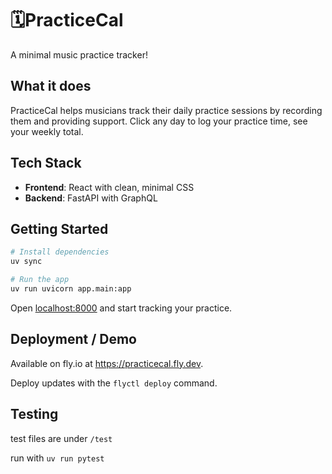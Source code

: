 # 🗓️PracticeCal

A minimal music practice tracker!

## What it does

PracticeCal helps musicians track their daily practice sessions by recording them and providing support. Click any day to log your practice time, see your weekly total.

## Tech Stack

- **Frontend**: React with clean, minimal CSS
- **Backend**: FastAPI with GraphQL

## Getting Started

```bash
# Install dependencies
uv sync

# Run the app
uv run uvicorn app.main:app
```

Open [localhost:8000](http://localhost:8000) and start tracking your practice.

## Deployment / Demo

Available on fly.io at https://practicecal.fly.dev.

Deploy updates with the `flyctl deploy` command.

## Testing
test files are under `/test`

run with `uv run pytest`